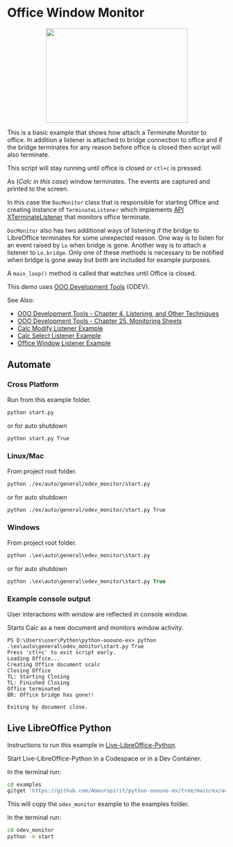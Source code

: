 # Office Window Monitor

<p align="center">
<img src="https://user-images.githubusercontent.com/4193389/204155527-4e975c63-ea78-4591-a659-d9ddafa8970c.png" width="327" height="218">
</p>


This is a basic example that shows how attach a Terminate Monitor to office.
In addition a listener is attached to bridge connection to office and
if the bridge terminates for any reason before office is closed then script will also terminate.

This script will stay running until office is closed or `ctl+c` is pressed.

As (*Calc in this case*) window terminates. The events are captured and printed to the screen.

In this case the `DocMonitor` class that is responsible for starting Office and creating instance of `TerminateListener` which implements [API XTerminateListener](https://api.libreoffice.org/docs/idl/ref/interfacecom_1_1sun_1_1star_1_1frame_1_1XTerminateListener.html)
that monitors office terminate.

`DocMonitor` also has two additional ways of listening if the bridge to LibreOffice terminates for some
unexpected reason. One way is to listen for an event raised by `Lo` when bridge is gone.
Another way is to attach a listener to `Lo.bridge`. Only one of these methods is necessary to be notified
when bridge is gone away but both are included for example purposes.

A `main_loop()` method is called that watches until Office is closed.

This demo uses [OOO Development Tools](https://python-ooo-dev-tools.readthedocs.io/en/latest/) (ODEV).

See Also:

- [OOO Development Tools - Chapter 4. Listening, and Other Techniques](https://python-ooo-dev-tools.readthedocs.io/en/latest/odev/part1/chapter04.html)
- [OOO Development Tools - Chapter 25. Monitoring Sheets](https://python-ooo-dev-tools.readthedocs.io/en/latest/odev/part4/chapter25.html)
- [Calc Modify Listener Example](../../calc/odev_modify_listener/)
- [Calc Select Listener Example](../../calc/odev_select_listener/)
- [Office Window Listener Example](../odev_listen/)

## Automate

### Cross Platform

Run from this example folder.

```sh
python start.py
```

or for auto shutdown

```sh
python start.py True
```

### Linux/Mac

From project root folder.

```sh
python ./ex/auto/general/odev_monitor/start.py
```
or for auto shutdown

```sh
python ./ex/auto/general/odev_monitor/start.py True
```

### Windows

From project root folder.

```ps
python .\ex\auto\general\odev_monitor\start.py
```

or for auto shutdown

```ps
python .\ex\auto\general\odev_monitor\start.py True
```

### Example console output

User interactions with window are reflected in console window.

Starts Calc as a new document and monitors window activity.

```text
PS D:\Users\user\Python\python-ooouno-ex> python .\ex\auto\general\odev_monitor\start.py True
Press 'ctl+c' to exit script early.
Loading Office...
Creating Office document scalc
Closing Office
TL: Starting Closing
TL: Finished Closing
Office terminated
BR: Office bridge has gone!!

Exiting by document close.
```

## Live LibreOffice Python

Instructions to run this example in [Live-LibreOffice-Python](https://github.com/Amourspirit/live-libreoffice-python).

Start Live-LibreOffice-Python in a Codespace or in a Dev Container.

In the terminal run:

```bash
cd examples
gitget 'https://github.com/Amourspirit/python-ooouno-ex/tree/main/ex/auto/general/odev_monitor'
```

This will copy the `odev_monitor` example to the examples folder.

In the terminal run:

```bash
cd odev_monitor
python -m start
```
